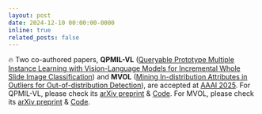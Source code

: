 ```yaml
---
layout: post
date: 2024-12-10 00:00:00-0000
inline: true
related_posts: false
---
```


:fire: Two co-authored papers, **QPMIL-VL** ([Queryable Prototype Multiple Instance Learning with Vision-Language Models for Incremental Whole Slide Image Classification](https://arxiv.org/pdf/2410.10573)) and **MVOL** ([Mining In-distribution Attributes in Outliers for Out-of-distribution Detection](https://arxiv.org/pdf/2412.11466)), are accepted at [AAAI 2025](https://openreview.net/group?id=AAAI.org/2025/Conference). For QPMIL-VL, please check its [arXiv preprint](https://arxiv.org/pdf/2410.10573) & [Code](https://github.com/can-can-ya/QPMIL-VL). For MVOL, please check its [arXiv preprint](https://arxiv.org/pdf/2412.11466) & [Code](https://github.com/UESTC-nnLab/MVOL).